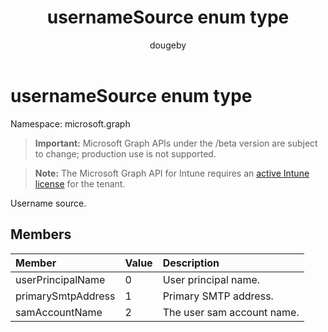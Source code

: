 ﻿---
title: "usernameSource enum type"
description: "Username source."
author: "dougeby"
localization_priority: Normal
ms.prod: "intune"
doc_type: enumPageType
---

# usernameSource enum type

Namespace: microsoft.graph

> **Important:** Microsoft Graph APIs under the /beta version are subject to change; production use is not supported.

> **Note:** The Microsoft Graph API for Intune requires an [active Intune license](https://go.microsoft.com/fwlink/?linkid=839381) for the tenant.

Username source.

## Members

| Member             | Value | Description                |
| :----------------- | :---- | :------------------------- |
| userPrincipalName  | 0     | User principal name.       |
| primarySmtpAddress | 1     | Primary SMTP address.      |
| samAccountName     | 2     | The user sam account name. |

